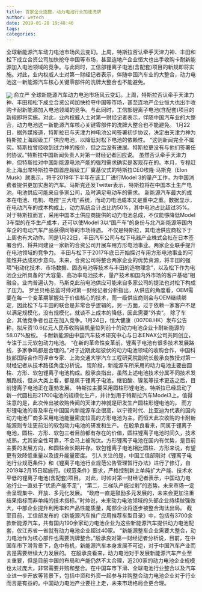 ```yaml
---
title: 百家企业逐鹿，动力电池行业加速洗牌
author: wetech
date: 2019-01-28 19:48:40
tags: 
categories: 
---
```

全球新能源汽车动力电池市场风云变幻。上周，特斯拉否认牵手天津力神、丰田和松下成立合资公司加快抢夺中国等市场，甚至连地产企业恒大也出手收购卡耐新能源加入电池领域的竞争。与此同时，工信部锂离子电池(含配套)项目的新规即将实施。对此，业内权威人士对第一财经记者表示，伴随中国汽车业的大整合，动力电池这一新能源汽车核心关键零部件的洗牌大整合也不能避免。
<!-- more -->
<img align="center" border="0" src="https://imgcdn.yicai.com/uppics/images/2019/01/b679e0b5730a0e9a171b0ff66ca411d1.jpg" />
俞立严
全球新能源汽车动力电池市场风云变幻。上周，特斯拉否认牵手天津力神、丰田和松下成立合资公司加快抢夺中国等市场，甚至连地产企业恒大也出手收购卡耐新能源加入电池领域的竞争。与此同时，工信部锂离子电池(含配套)项目的新规即将实施。对此，业内权威人士对第一财经记者表示，伴随中国汽车业的大整合，动力电池这一新能源汽车核心关键零部件的洗牌大整合也不能避免。
1月22日，据外媒报道，特斯拉已与天津力神电池公司签署初步协议，决定由天津力神为特斯拉上海超级工厂供应电池，以降低对松下电池的依赖性。
“这则新闻完全不属实。特斯拉曾经收到过力神的报价，但之后没有进展。特斯拉更没有与他们签署任何协议。”特斯拉中国新闻负责人对第一财经记者回应说。
虽然否认牵手天津力神，但特斯拉对中国新能源电池产能的强烈需求确实是客观存在的。本月，专程赶赴上海出席特斯拉中国首座超级工厂奠基仪式的特斯拉CEO埃隆·马斯克（Elon Musk）就表示，将于2019年下半年在该工厂进行Model 3的量产工作，为中国消费者提供更加实惠的汽车。马斯克还发Twitter表示，特斯拉将在中国本土生产电池，电池供应可能来自多家公司，及时满足电动车的需求。
新能源汽车最大的成本在电池、电机、电控“三大电”系统，而动力电池成本又是重中之重。数据显示，在电动汽车的成本构成上，动力系统合计占比约50%，其中电池占比超过35%。
对于特斯拉而言，采用中国本土供应商提供的动力电池总成，不仅能够降低Model 3车型的在华生产成本，还可以使Model 3以“国产车”的身份与北汽新能源等国内车企的电动汽车产品获得同等的市场待遇。
不仅是特斯拉，其电池供应商松下于上周也有大动作。同是1月22日，丰田汽车公司与松下电器产业株式会社在日本签署合约，将共同建设一家新的合资公司开展车用方形电池事业。两家企业联手提升在电池领域的竞争力。
丰田与松下于2017年底已开始探讨车用方形电池事业的可能性并达成初步意向。未来，合资公司将整合两家企业的优势资源，将丰田的强项“电动化技术、市场数据、固态电池等技术与丰田的造物理念”，以及松下作为电池企业所具备的“大容量、高功率电池技术，量产技术和国内外市场的客户基础”相融合。业内普遍认为，马斯克此前电池供应可能来自多家公司的提法也对松下构成了压力。
罗兰贝格总监时帅对第一财经记者分析指出，从供应的角度看，OEM需要在每一个变革期掌握处于价值核心的技术，而一级供应商则会与OEM继续绑定，因此松下与丰田的联合是非常合乎逻辑的。另一方面，过于依赖一家客户不足以满足规模化，没有规模化，就谈不上成本的降低，因此需要“外卖”。
除了车企，其他竞争者也正在加入竞争。1月24日，恒大健康（00708.HK）发布公告称，拟斥资10.6亿元人民币收购装机量位列前十的动力电池企业卡耐新能源的58.07%股权。
卡耐新能源由中国汽车技术研究中心与日本ENAX公司共同创立，专注于三元软包动力电池。
“在新的革命性变革前，锂离子电池有很多技术发展路线，多家争鸣都是合理的。”对于近期此起彼伏的动力电池领域的收购合作，中国科技部国际合作司评审专家、上海交通大学汽车工程研究院副院长殷承良教授对第一财经记者从技术路径角度分析说。
现阶段，新能源车所采用的动力电池主要由圆柱、方形、软包锂离子电池构成。殷承良指出，虽然上述电池技术分属不同技术发展路线，但从大类上看，都是属于锂离子电池。继铅酸、镍氢等技术更迭之后，目前锂离子电池正在蓬勃发展。
特斯拉主要采用圆柱形锂电池，特斯拉已经启动了新一代圆柱形21700电池的规模化生产，并计划用于特斯拉汽车Model3上。值得注意的是，此次传出被收购传闻的天津力神就是研发生产圆柱形锂电池的。
而方形锂电池的普及率在中国国内新能源车企很高，以宁德时代、比亚迪为代表的国内动力电池厂商多采用电池能量密度较高的方形电池为主。而恒大此次收购的卡耐新能源则专注更前沿的软包动力电池的研发和生产。
在殷承良看来，同属于锂离子电池，圆柱、方形、软包三者目前都有存在的价值，圆柱锂离子电池时间久，技术成熟，尤其安全性可靠，不会马上被淘汰。方形锂离子电池在国内有优势，是目前主要的发展方向，和圆柱会长期并存。软包锂离子电池相比圆柱、方形来说，有望更有效降低重量以及提升能量密度。
引人关注的是，中国工信部刚对《锂离子电池行业规范条件》和《锂离子电池行业规范公告管理暂行办法》进行了修订，自2019年2月15日起施行。《规范条件》要求，严格控制新上单纯扩大产能、技术水平低的锂离子电池(含配套)项目。
对此，时帅对第一财经记者表示，中国动力电池行业一直处于“优质产能不足”，“第二、三梯队产能过剩”的态势。未来市场一定会呈现集中、开放、多元化发展。
“政府一直是鼓励多元发展的，未来会更加注重结果指标而非单纯的技术指标。”时帅说，未来动力电池领域的头部企业持续做强做大，中部企业提升利用率和产品性能质量，尾部企业将逐步被整合淘汰出局。
截至目前，工信部发布的《新能源汽车推广应用推荐车型目录》中，包括有3700余款新能源汽车，共有国内190余家动力电池企业为这些新能源汽车提供动力电池配套，仅江苏省一省就有动力电池企业超过40家。
“新能源整车企业需要大整合，动力电池作为核心部件也需要洗牌整合。”殷承良对第一财经记者分析说，目前，在中国车市下滑背景下，危中有机，新能源汽车本身发展不可逆，对于中国汽车产业而言是需要继续大力发展的。
在殷承良看来，动力电池对于发展新能源汽车产业至关重要，但是目前中国的布局和产能仍然不太合理，近200家的动力电池企业规模也太过庞大，非常需要并购和整合。在中国车市下滑、全球电池行业整合以及汽车业进一步开放等背景下，包括中资和外资一起参与并购整合动力电池企业对于行业而言是有益的。中国动力电池产业要往上走，未来市场格局会更合理。
 
 
